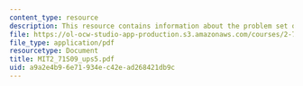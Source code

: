 ```yaml
---
content_type: resource
description: This resource contains information about the problem set of optics.
file: https://ol-ocw-studio-app-production.s3.amazonaws.com/courses/2-71-optics-spring-2009/a9a2e4b96e71934ec42ead268421db9c_MIT2_71S09_ups5.pdf
file_type: application/pdf
resourcetype: Document
title: MIT2_71S09_ups5.pdf
uid: a9a2e4b9-6e71-934e-c42e-ad268421db9c
---
```

